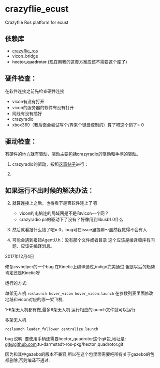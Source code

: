# crazyflie_ecust

Crazyflie Ros platform for ecust

## 依赖库
  - [crazyflie_ros](https://github.com/whoenig/crazyflie_ros)
  - vicon_bridge
  - ~~hector_quadrotor~~ (现在用我的这套方案应该不需要这个库了)

## 硬件检查：
在软件连接之前先检查硬件连接
  - vicon有没有打开 
  - vicon的服务器的软件有没有打开
  - 网线有没有插好
  - crazyradio
  - xbox360（我后面会尝试写个/弄来个键盘控制的）算了吧这个鸽了= 0

## 驱动检查：
有硬件的地方就有驱动，驱动主要包括crazyradio的驱动和手柄的驱动。
1. crazyradio的驱动，按照[这篇帖子](http://blog.csdn.net/banzhuan133/article/details/76166160)进行：
    
2. 


## 如果运行不出时候的解决办法：

2. 就算连接上之后，也得看下是否软件连上了吧
    - vicon的电脑连的局域网是不是和vicon一个网？
    - crazyradio pa的驱动下了没有？好像用到libusb1.0什么

3. 然后就看报什么错了吧= 0，bug可在issue里提嘛～虽然我觉得不会有人


4. 可能会遇到报错AgentU.h：没有那个文件或者目录
这个应该是编译顺序有问题，应该先编译消息。

2017年12月4日

修复csvhelper的一个bug 在Kinetic上编译通过,indigo完美通过.但是以后的趋势肯定还是Kinetic呀

运行的方式:

单架无人机
`roslaunch hover_vicon hover_vicon.launch`
在参数列表里面修改地址和vicon对应的哪一架飞机.

1-6架无人机都有做,最多6架无人机
运行相应的launch文件就可以运行.

多架无人机

`roslaunch leader_follower centralize.launch`


bug 说明: 要使用手柄还需要hector_quadrotor这个git包,地址是:
git@github.com:tu-darmstadt-ros-pkg/hector_quadrotor.git

因为和其中gazebo的版本不兼容,所以在这个包里面需要吧所有关于gazebo的包都删除,否则编译不通过.

